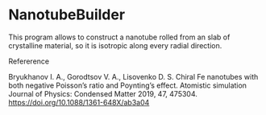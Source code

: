 # NanotubeBuilder
This program allows to construct a nanotube rolled from an slab of crystalline material, so it is isotropic along
every radial direction. 

Refererence

Bryukhanov I. A., Gorodtsov V. A., Lisovenko D. S. 
Chiral Fe nanotubes with both negative Poisson’s ratio and Poynting’s effect. Atomistic simulation 
Journal of Physics: Condensed Matter 2019, 47, 475304.
https://doi.org/10.1088/1361-648X/ab3a04
